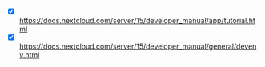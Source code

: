 - [x] https://docs.nextcloud.com/server/15/developer_manual/app/tutorial.html
- [x] https://docs.nextcloud.com/server/15/developer_manual/general/devenv.html